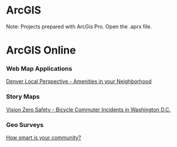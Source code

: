 # ArcGIS
Note: Projects prepared with ArcGis Pro. Open the .aprx file.



# ArcGIS Online

### Web Map Applications

<a href="https://diygeoapps1.maps.arcgis.com/apps/LocalPerspective/index.html?appid=dad7582392534c48b941ca61a133a3eb" target="_blank">Denver Local Perspective - Amenities in your Neighborhood</a>

### Story Maps

<a href="https://storymaps.arcgis.com/stories/cf63162a6ef04e77b2555d59d744011f" target="_blank">Vision Zero Safety - 
Bicycle Commuter Incidents in Washington D.C.</a>

### Geo Surveys


<a href="https://arcg.is/1amWrb" target="_blank">How smart is your community?</a>

